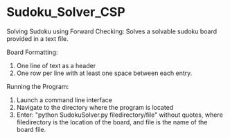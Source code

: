 # Sudoku_Solver_CSP
Solving Sudoku using Forward Checking:
Solves a solvable sudoku board provided in a text file.

Board Formatting:
1. One line of text as a header
2. One row per line with at least one space between each entry.

Running the Program:
1. Launch a command line interface
2. Navigate to the directory where the program is located
3. Enter: "python SudokuSolver.py filedirectory/file" without quotes, where filedirectory is the location of the board, and file is the name of the board file.
